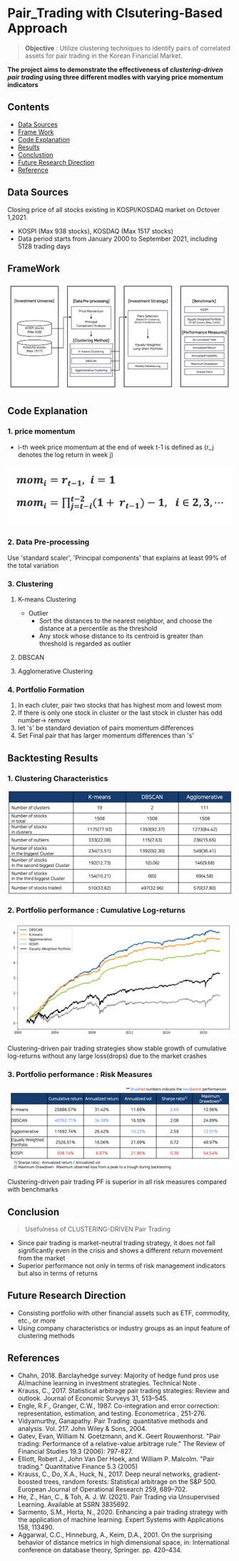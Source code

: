 # Pair_Trading with Clsutering-Based Approach

> **Objective** : Utilize clustering techniques to identify pairs of correlated assets for pair trading in the Korean Financial Market. 

**The project aims to demonstrate the effectiveness of _clustering-driven pair trading_ using three different modles with varying price momentum indicators**


## Contents

- [Data Sources](https://github.com/aliciahan1102/Pair_Trading#data-sources)
- [Frame Work](https://github.com/aliciahan1102/Pair_Trading#framework)
- [Code Explanation](https://github.com/aliciahan1102/Pair_Trading#code-explanation)
- [Results](https://github.com/aliciahan1102/Pair_Trading#backtesting-results)
- [Conclustion](https://github.com/aliciahan1102/Pair_Trading#conclusion)
- [Future Research Direction](https://github.com/aliciahan1102/Pair_Trading#future-research-direction)
- [Reference](https://github.com/aliciahan1102/Pair_Trading#references)




## Data Sources
Closing price of all stocks existing in KOSPI/KOSDAQ market on Octover 1,2021.
* KOSPI (Max 938 stocks), KOSDAQ (Max 1517 stocks)
* Data period starts from January 2000 to September 2021, including 5128 trading days


## FrameWork
![Project Framework](./img/Framework.png)

## Code Explanation 

### 1. price momentum 

- i-th week price momentum at the end of week t-1 is defined as (r_j denotes the log return in week j)

![Price Momentum](./img/momentum.png)


### 2. Data Pre-processing 

Use 'standard scaler', 'Principal components' that explains at least 99% of the total variation

### 3. Clustering

1. K-means Clustering 
    + Outlier
        -  Sort the distances to the nearest neighbor, and choose the distance at a percentile as the threshold
        -  Any stock whose distance to its centroid is greater than threshold is regarded as outlier

2. DBSCAN
3. Agglomerative Clustering 


### 4. Portfolio Formation 
1. In each cluter, pair two stocks that has highest mom and lowest mom
2. If there is only one stock in cluster or the last stock in cluster has odd number-> remove
3. let 's' be standard deviation of pairs momentum differences
4. Set Final pair that has larger momentum differences than 's'

## Backtesting Results

### 1. Clustering Characteristics

![Clustering Characteristics](./img/clustering_characteristics.png)

### 2. Portfolio performance : Cumulative Log-returns

![Cumulative Log-returns](./img/log-returns.png)

Clustering-driven pair trading strategies show stable growth of cumulative log-returns without any large loss(drops) due to the market crashes

### 3. Portfolio performance : Risk Measures

![Risk Measures](./img/risk_measures.png)

Clustering-driven pair trading PF is superior in all risk measures compared with benchmarks


## Conclusion
> Usefulness of CLUSTERING-DRIVEN Pair Trading

* Since pair trading is market-neutral trading strategy, it does not fall significantly even in the crisis and shows a different return movement from the market
* Superior performance not only in terms of risk management indicators but also in terms of returns

## Future Research Direction
* Consisting portfolio with other financial assets such as ETF, commodity, etc., or more
* Using company characteristics or industry groups as an input feature of clustering methods 


## References 
* Chahn, 2018. Barclayhedge survey: Majority of hedge fund pros use AI/machine learning in investment strategies. Technical Note .
* Krauss, C., 2017. Statistical arbitrage pair trading strategies: Review and outlook. Journal of Economic Surveys 31, 513–545.
* Engle, R.F., Granger, C.W., 1987. Co-integration and error correction: representation, estimation, and testing. Econometrica , 251-276.
* Vidyamurthy, Ganapathy. Pair Trading: quantitative methods and analysis. Vol. 217. John Wiley & Sons, 2004.
* Gatev, Evan, William N. Goetzmann, and K. Geert Rouwenhorst. "Pair trading: Performance of a relative-value arbitrage
rule." The Review of Financial Studies 19.3 (2006): 797-827.
* Elliott, Robert J., John Van Der Hoek, and William P. Malcolm. "Pair trading." Quantitative Finance 5.3 (2005)
* Krauss, C., Do, X.A., Huck, N., 2017. Deep neural networks, gradient-boosted trees, random forests: Statistical
arbitrage on the S&P 500. European Journal of Operational Research 259, 689–702.
* He, Z., Han, C., & Toh, A. J. W. (2021). Pair Trading via Unsupervised Learning. Available at SSRN 3835692.
* Sarmento, S.M., Horta, N., 2020. Enhancing a pair trading strategy with the application of machine learning. Expert
Systems with Applications 158, 113490.
* Aggarwal, C.C., Hinneburg, A., Keim, D.A., 2001. On the surprising behavior of distance metrics in high dimensional
space, in: International conference on database theory, Springer. pp. 420–434.
